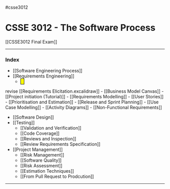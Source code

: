 #csse3012
# CSSE 3012 - The Software Process
[[CSSE3012 Final Exam]]
___
### Index
- [[Software Engineering Process]]
- [[Requirements Engineering]]
	- <span style="background-color: yellow; padding-left: 5px; padding-right: 5px; border: 1px solid black;">
revise 
</span> [[Requirements Elicitation.excalidraw]]
	- [[Business Model Canvas]]
	- [[Project initiation (Tutorial)]]
	- [[Requirements Modelling]]
	- [[User Stories]]
	- [[Prioritisation and Estimation]]
	- [[Release and Sprint Planning]]
	- [[Use Case Modelling]]
	- [[Activity Diagrams]]
	- [[Non-Functional Requirements]]
- [[Software Design]]
- [[Testing]]
	- [[Validation and Verification]]
	- [[Code Coverage]]
	- [[Reviews and Inspection]]
	- [[Review Requirements Specification]]
- [[Project Management]]
	- [[Risk Management]]
	- [[Software Quality]]
	- [[Risk Assessment]]
	- [[Estimation Techniques]]
	- [[From Pull Request to Prodcution]]
___

